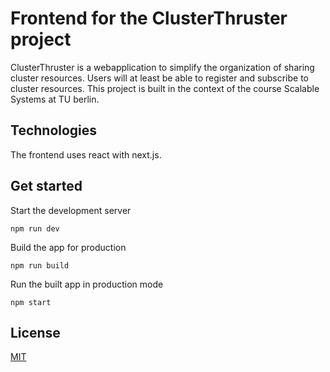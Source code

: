 # Frontend for the ClusterThruster project

ClusterThruster is a webapplication to simplify the organization of sharing cluster resources.
Users will at least be able to register and subscribe to cluster resources.
This project is built in the context of the course Scalable Systems at TU berlin.

## Technologies

The frontend uses react with next.js.

## Get started

Start the development server
```
npm run dev
```

Build the app for production
```
npm run build
```

Run the built app in production mode
```
npm start
```

## License

[MIT](https://github.com/duxianwei520/react/blob/master/LICENSE)





